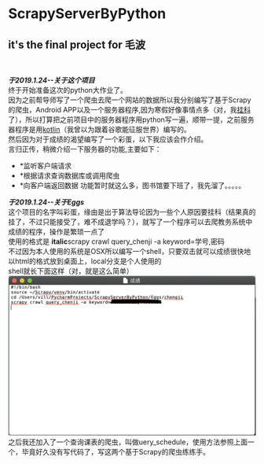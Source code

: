 # ScrapyServerByPython
## it's the final project for 毛波
<br>

***于2019.1.24--关于这个项目***<br>
终于开始准备这次的python大作业了。<br>
因为之前帮导师写了一个爬虫去爬一个网站的数据所以我分别编写了基于Scrapy的爬虫，Android APP以及一个服务器程序,因为寒假好像事情点多（对，我<a href="https://baike.baidu.com/item/挂科/728747?fr=aladdin">挂科</a>了），所以打算把之前项目中的服务器程序用python写一遍，顺带一提，之前服务器程序是用<a href="http://kotlinlang.org">kotlin</a>（我曾以为跟着谷歌能征服世界）编写的。<br>
然后因为对于成绩的渴望编写了一个彩蛋，以下我应该会作介绍。<br>
言归正传，稍微介绍一下服务器的功能,主要如下：<br>
*   *监听客户端请求
*   *根据请求查询数据库或调用爬虫
*   *向客户端返回数据
功能暂时就这么多，图书馆要下班了，我先溜了。。。。。

***于2019.1.24--关于Eggs***<br>
这个项目的名字叫彩蛋，缘由是出于算法导论因为一些个人原因要挂科（结果真的挂了，不过只能接受了，难不成退学吗？），就写了一个程序可以去爬教务系统中成绩的程序，操作是繁琐一点了<br>
使用的格式是 **italic**scrapy crawl query_chenji -a keyword=学号,密码<br>
不过因为本人使用的系统是OSX所以编写一个shell，只要双击就可以成绩很快地以html的格式放到桌面上，local分支是个人使用的<br>
shell就长下面这样（对，就是这么简单）<br>
![1111](https://raw.githubusercontent.com/villmi/ScrapyServerByPython/master/img/shell-img.png)<br>
之后我还加入了一个查询课表的爬虫，叫做uery_schedule，使用方法参照上面一个，毕竟好久没有写代码了，写这两个基于Scrapy的爬虫练练手。
